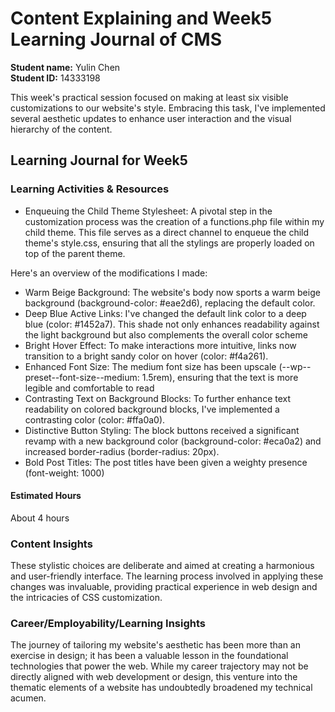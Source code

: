 # Content Explaining and Week5 Learning Journal of CMS

**Student name:** Yulin Chen  
**Student ID:** 14333198

This week's practical session focused on making at least six visible customizations to our website's style. Embracing this task, I've implemented several aesthetic updates to enhance user interaction and the visual hierarchy of the content. 

## Learning Journal for Week5

### Learning Activities & Resources
- Enqueuing the Child Theme Stylesheet: 
A pivotal step in the customization process was the creation of a functions.php file within my child theme. This file serves as a direct channel to enqueue the child theme's style.css, ensuring that all the stylings are properly loaded on top of the parent theme. 

Here's an overview of the modifications I made:
- Warm Beige Background: The website's body now sports a warm beige background (background-color: #eae2d6), replacing the default color. 
- Deep Blue Active Links: I've changed the default link color to a deep blue (color: #1452a7). This shade not only enhances readability against the light background but also complements the overall color scheme
- Bright Hover Effect: To make interactions more intuitive, links now transition to a bright sandy color on hover (color: #f4a261). 
- Enhanced Font Size: The medium font size has been upscale (--wp--preset--font-size--medium: 1.5rem), ensuring that the text is more legible and comfortable to read
- Contrasting Text on Background Blocks: To further enhance text readability on colored background blocks, I've implemented a contrasting color (color: #ffa0a0). 
- Distinctive Button Styling: The block buttons received a significant revamp with a new background color (background-color: #eca0a2) and increased border-radius (border-radius: 20px).
- Bold Post Titles: The post titles have been given a weighty presence (font-weight: 1000)

#### Estimated Hours
About 4 hours

### Content Insights
These stylistic choices are deliberate and aimed at creating a harmonious and user-friendly interface. The learning process involved in applying these changes was invaluable, providing practical experience in web design and the intricacies of CSS customization.


### Career/Employability/Learning Insights
The journey of tailoring my website's aesthetic has been more than an exercise in design; it has been a valuable lesson in the foundational technologies that power the web. While my career trajectory may not be directly aligned with web development or design, this venture into the thematic elements of a website has undoubtedly broadened my technical acumen.

